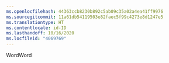 ```yaml
---
ms.openlocfilehash: 44363ccb8230b892c5ab09c35a02a4ea41ff9976
ms.sourcegitcommit: 11a61db54119503e82faec5f99c4273e8d1247e5
ms.translationtype: HT
ms.contentlocale: id-ID
ms.lasthandoff: 10/16/2020
ms.locfileid: "4069769"
---
```

<span data-ttu-id="8b466-101">Word</span><span class="sxs-lookup"><span data-stu-id="8b466-101">Word</span></span>